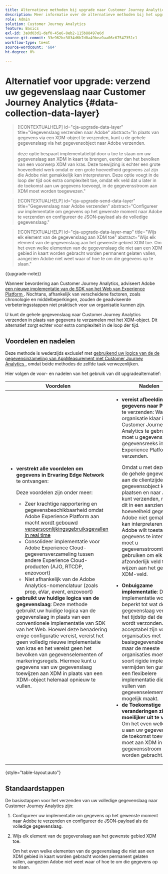 ```yaml
---
title: Alternatieve methoden bij upgrade naar Customer Journey Analytics
description: Meer informatie over de alternatieve methoden bij het upgraden naar Customer Journey Analytics
role: Admin
solution: Customer Journey Analytics
feature: Basics
exl-id: 3a0d03d1-def0-45e6-8eb2-115b88497e6d
source-git-commit: 33e962bc3834d6b7d0a49bea9aa06c67547351c1
workflow-type: tm+mt
source-wordcount: '684'
ht-degree: 0%

---
```


# Alternatief voor upgrade: verzend uw gegevenslaag naar Customer Journey Analytics {#data-collection-data-layer}

<!-- markdownlint-disable MD034 -->

>[!CONTEXTUALHELP]
>id="cja-upgrade-data-layer"
>title="Gegevenslaag verzenden naar Adobe"
>abstract="In plaats van gegevens via een XDM-object te verzenden, kunt u de gehele gegevenslaag via het gegevensobject naar Adobe verzenden.<br><br> deze optie bespaart implementatietijd door u toe te staan om uw gegevenslaag aan XDM in kaart te brengen, eerder dan het bevolken van een voorwerp XDM van kras. Deze toewijzing is echter een grote hoeveelheid werk omdat er een grote hoeveelheid gegevens zal zijn die Adobe niet gemakkelijk kan interpreteren. Deze optie voegt in de loop der tijd ook extra complexiteit toe, omdat elk veld dat u later in de toekomst aan uw gegevens toevoegt, in de gegevensstroom aan XDM moet worden toegewezen."

<!-- markdownlint-enable MD034 -->

<!-- markdownlint-disable MD034 -->

>[!CONTEXTUALHELP]
>id="cja-upgrade-send-data-layer"
>title="Gegevenslaag naar Adobe verzenden"
>abstract="Configureer uw implementatie om gegevens op het gewenste moment naar Adobe te verzenden en configureer de JSON-payload als de volledige gegevenslaag."

<!-- markdownlint-enable MD034 -->

<!-- markdownlint-disable MD034 -->

>[!CONTEXTUALHELP]
>id="cja-upgrade-data-layer-map"
>title="Wijs elk element van de gegevenslaag aan XDM toe"
>abstract="Wijs elk element van de gegevenslaag aan het gewenste gebied XDM toe. Om het even welke elementen van de gegevenslaag die niet aan een XDM gebied in kaart worden gebracht worden permanent gelaten vallen, aangezien Adobe niet weet waar of hoe te om die gegevens op te slaan."

<!-- markdownlint-enable MD034 -->

{{upgrade-note}}

Wanneer bevordering aan Customer Journey Analytics, adviseert Adobe [ een nieuwe implementatie van de SDK van het Web van Experience Platform ](/help/getting-started/cja-upgrade/cja-upgrade-recommendations.md). Nochtans, afhankelijk van verscheidene factoren, zoals chronologie en middelbeperkingen, zouden de geadviseerde verbeteringsstappen niet praktisch voor uw organisatie kunnen zijn.

U kunt de gehele gegevenslaag naar Customer Journey Analytics verzenden in plaats van gegevens te verzamelen met het XDM-object. Dit alternatief zorgt echter voor extra complexiteit in de loop der tijd.

## Voordelen en nadelen

Deze methode is wederzijds exclusief met [ gebruikend uw logica van de de gegevensinzameling van AppMeasurement met Customer Journey Analytics ](/help/getting-started/cja-upgrade/cja-upgrade-alternative-appmeasurement.md), omdat beide methodes de zelfde taak verwezenlijken.

Hier volgen de voor- en nadelen van het gebruik van dit upgradealternatief:

| Voordelen | Nadelen |
|----------|---------|
| <ul><li>**verstrekt alle voordelen om gegevens in Ervaring Edge Network** te ontvangen: <p>Deze voordelen zijn onder meer:</p><ul><li>Zeer krachtige rapportering en gegevensbeschikbaarheid omdat Adobe Experience Platform aan macht [ wordt gebouwd verpersoonlijkingsgebruiksgevallen in real time ](https://experienceleague.adobe.com/docs/experience-platform/destinations/ui/activate/configure-personalization-destinations.html?lang=nl-NL)</li><li>Consolideer implementatie voor Adobe Experience Cloud-gegevensverzameling tussen andere Experience Cloud-producten (AJO, RTCDP, enzovoort)</li><li>Niet afhankelijk van de Adobe Analytics-nomenclatuur (zoals prop, eVar, event, enzovoort)</li></ul><li>**gebruikt uw huidige logica van de gegevenslaag**: Deze methode gebruikt uw huidige logica van de gegevenslaag in plaats van een conventionele implementatie van SDK van het Web. Hoewel deze benadering enige configuratie vereist, vereist het geen volledig nieuwe implementatie van kras en het vereist geen het bevolken van gegevenselementen of markeringsregels. Hiermee kunt u gegevens van uw gegevenslaag toewijzen aan XDM in plaats van een XDM-object helemaal opnieuw te vullen.</li></ul> | <ul><li>**vereist afbeelding om gegevens naar Platform** te verzenden: Wanneer uw organisatie klaar is om Customer Journey Analytics te gebruiken, moet u gegevens naar een gegevensreeks in Adobe Experience Platform verzenden. <p>Omdat u met deze optie de gehele gegevenslaag aan de clientzijde in het gegevensobject kunt plaatsen en naar Adobe kunt verzenden, resulteert dit in een aanzienlijke hoeveelheid gegevens die Adobe niet gemakkelijk kan interpreteren. Als u Adobe wilt toestaan de gegevens te interpreteren, moet u gegevensstroomtoewijzing gebruiken om elk afzonderlijk veld toe te wijzen aan het gewenste XDM-veld.</p></li><li>**Onbuigzame implementatie**: De implementatie wordt beperkt tot wat de gegevenslaag verstrekt op het tijdstip dat de slag wordt verzonden. Dit kan acceptabel zijn voor organisaties met basisgegevensbehoeften, maar de meeste organisaties moeten dit soort rigide implementatie vermijden ten gunste van een flexibelere implementatie die het vullen van gegevenselementen mogelijk maakt.</li><li>**de Toekomstige veranderingen zijn moeilijker uit te voeren**: Om het even welk gebied u aan uw gegevens later in de toekomst toevoegt moet aan XDM in de gegevensstroom in kaart worden gebracht.</li></ul> |

{style="table-layout:auto"}

## Standaardstappen

De basisstappen voor het verzenden van uw volledige gegevenslaag naar Customer Journey Analytics zijn:

1. Configureer uw implementatie om gegevens op het gewenste moment naar Adobe te verzenden en configureer de JSON-payload als de volledige gegevenslaag.

1. Wijs elk element van de gegevenslaag aan het gewenste gebied XDM toe.

   Om het even welke elementen van de gegevenslaag die niet aan een XDM gebied in kaart worden gebracht worden permanent gelaten vallen, aangezien Adobe niet weet waar of hoe te om die gegevens op te slaan.
